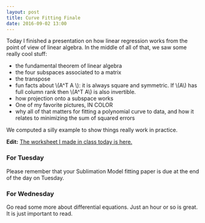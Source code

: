 ```yaml
---
layout: post
title: Curve Fitting Finale
date: 2016-09-02 13:00
---
```


Today I finished a presentation on how linear regression works from the point of
view of linear algebra. In the middle of all of that, we saw some really cool stuff:

  - the fundamental theorem of linear algebra
  - the four subspaces associated to a matrix
  - the transpose
  - fun facts about \\(A^T A \\): it is always square and symmetric. If \\(A\\)
  has full column rank then \\(A^T A\\) is also invertible.
  - how projection onto a subspace works
  - One of my favorite pictures, IN COLOR
  - why all of that matters for fitting a polynomial curve to data, and how it
  relates to minimizing the sum of squared errors

We computed a silly example to show things really work in practice.

<strong>Edit:</strong> [The worksheet I made in class today is here.](https://cloud.sagemath.com/projects/36700d99-c2a8-4515-86e5-c925d1af1355/files/2016-09-02-142940.sagews)

### For Tuesday

Please remember that your Sublimation Model fitting paper is due at the end of the
day on Tuesday.

### For Wednesday

Go read some more about differential equations. Just an hour or so is great. It is
just important to read.
